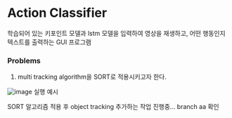 # Action Classifier
학습되어 있는 키포인트 모델과 lstm 모델을 입력하여 영상을 재생하고, 어떤 행동인지 텍스트를 출력하는 GUI 프로그램

### Problems
1. multi tracking algorithm을 SORT로 적용시키고자 한다.

![image](https://user-images.githubusercontent.com/109254266/183565526-5701e525-7a19-44e0-96a5-5a40ead32281.png)
실행 예시

SORT 알고리즘 적용 후 object tracking 추가하는 작업 진행중...
branch aa 확인
